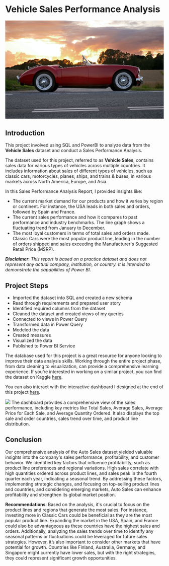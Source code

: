 # Vehicle Sales Performance Analysis

![](vehicle.jpg)

## Introduction
This project involved using SQL and PowerBI to analyze data from the **Vehicle Sales** dataset and conduct a Sales Performance Analysis.

The dataset used for this project, referred to as **Vehicle Sales**, contains sales data for various types of vehicles across multiple countries. It includes information about sales of different types of vehicles, such as classic cars, motorcycles, planes, ships, and trains & buses, in various markets across North America, Europe, and Asia.

In this Sales Performance Analysis Report, I provided insights like:
- The current market demand for our products and how it varies by region or continent. For instance, the USA leads in both sales and orders, followed by Spain and France.
- The current sales performance and how it compares to past performance and industry benchmarks. The line graph shows a fluctuating trend from January to December.
- The most loyal customers in terms of total sales and orders made. Classic Cars were the most popular product line, leading in the number of orders shipped and sales exceeding the Manufacturer's Suggested Retail Price (MSRP).

**_Disclaimer_**: _This report is based on a practice dataset and does not represent any actual company, institution, or country. It is intended to demonstrate the capabilities of Power BI._

## Project Steps
- Imported the dataset into SQL and created a new schema
- Read through requirements and prepared user story
- Identified required columns from the dataset
- Cleaned the dataset and created views of my queries
- Connected to views in Power Query
- Transformed data in Power Query
- Modeled the data
- Created measures
- Visualized the data
- Published to Power BI Service

The database used for this project is a great resource for anyone looking to improve their data analysis skills. Working through the entire project phase, from data cleaning to visualization, can provide a comprehensive learning experience. If you’re interested in working on a similar project, you can find the dataset on Kaggle [here](https://www.kaggle.com/datasets/ddosad/auto-sales-data).

You can also interact with the interactive dashboard I designed at the end of this project [here](https://app.powerbi.com/view?r=eyJrIjoiNjQ0YmQzNGItYzUyZi00ODNmLWJiMjYtZmM5NjA0ZjA4NDA3IiwidCI6IjUxN2QzNTAyLTI5MDEtNGRlMi1hODdiLTk1YzUwN2E5YTA4OCJ9).

![](report.jpg)
The dashboard provides a comprehensive view of the sales performance, including key metrics like Total Sales, Average Sales, Average Price for Each Sale, and Average Quantity Ordered. It also displays the top sale and order countries, sales trend over time, and product line distribution.

## Conclusion

Our comprehensive analysis of the Auto Sales dataset yielded valuable insights into the company's sales performance, profitability, and customer behavior. We identified key factors that influence profitability, such as product line preferences and regional variations. High sales correlate with high quantities ordered across product lines, and sales peak in the fourth quarter each year, indicating a seasonal trend. By addressing these factors, implementing strategic changes, and focusing on top-selling product lines and countries, and considering emerging markets, Auto Sales can enhance profitability and strengthen its global market position.

**Recommendations**: 
Based on the analysis, it's crucial to focus on the product lines and regions that generate the most sales. For instance, investing more in Classic Cars could be beneficial as they are the most popular product line. Expanding the market in the USA, Spain, and France could also be advantageous as these countries have the highest sales and orders. Additionally, analyzing the sales trends over time to identify any seasonal patterns or fluctuations could be leveraged for future sales strategies. However, it’s also important to consider other markets that have potential for growth. Countries like Finland, Australia, Germany, and Singapore might currently have lower sales, but with the right strategies, they could represent significant growth opportunities.
